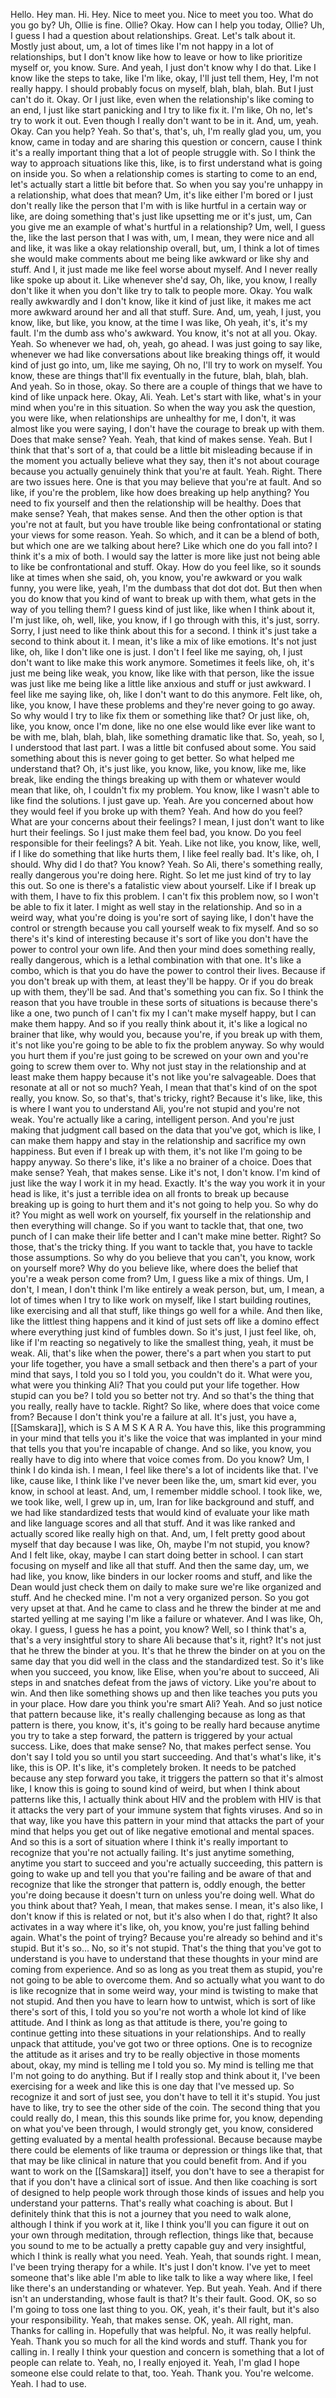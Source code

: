  Hello. Hey man. Hi. Hey. Nice to meet you. Nice to meet you too. What do you go by? Uh, Ollie is fine. Ollie? Okay. How can I help you today, Ollie? Uh, I guess I had a question about relationships. Great. Let's talk about it. Mostly just about, um, a lot of times like I'm not happy in a lot of relationships, but I don't know like how to leave or how to like prioritize myself or, you know. Sure. And yeah, I just don't know why I do that. Like I know like the steps to take, like I'm like, okay, I'll just tell them, Hey, I'm not really happy. I should probably focus on myself, blah, blah, blah. But I just can't do it. Okay. Or I just like, even when the relationship's like coming to an end, I just like start panicking and I try to like fix it. I'm like, Oh no, let's try to work it out. Even though I really don't want to be in it. And, um, yeah. Okay. Can you help? Yeah. So that's, that's, uh, I'm really glad you, um, you know, came in today and are sharing this question or concern, cause I think it's a really important thing that a lot of people struggle with. So I think the way to approach situations like this, like, is to first understand what is going on inside you. So when a relationship comes is starting to come to an end, let's actually start a little bit before that. So when you say you're unhappy in a relationship, what does that mean? Um, it's like either I'm bored or I just don't really like the person that I'm with is like hurtful in a certain way or like, are doing something that's just like upsetting me or it's just, um, Can you give me an example of what's hurtful in a relationship? Um, well, I guess the, like the last person that I was with, um, I mean, they were nice and all and like, it was like a okay relationship overall, but, um, I think a lot of times she would make comments about me being like awkward or like shy and stuff. And I, it just made me like feel worse about myself. And I never really like spoke up about it. Like whenever she'd say, Oh, like, you know, I really don't like it when you don't like try to talk to people more. Okay. You walk really awkwardly and I don't know, like it kind of just like, it makes me act more awkward around her and all that stuff. Sure. And, um, yeah, I just, you know, like, but like, you know, at the time I was like, Oh yeah, it's, it's my fault. I'm the dumb ass who's awkward. You know, it's not at all you. Okay. Yeah. So whenever we had, oh, yeah, go ahead. I was just going to say like, whenever we had like conversations about like breaking things off, it would kind of just go into, um, like me saying, Oh no, I'll try to work on myself. You know, these are things that'll fix eventually in the future, blah, blah, blah. And yeah. So in those, okay. So there are a couple of things that we have to kind of like unpack here. Okay, Ali. Yeah. Let's start with like, what's in your mind when you're in this situation. So when the way you ask the question, you were like, when relationships are unhealthy for me, I don't, it was almost like you were saying, I don't have the courage to break up with them. Does that make sense? Yeah. Yeah, that kind of makes sense. Yeah. But I think that that's sort of a, that could be a little bit misleading because if in the moment you actually believe what they say, then it's not about courage because you actually genuinely think that you're at fault. Yeah. Right. There are two issues here. One is that you may believe that you're at fault. And so like, if you're the problem, like how does breaking up help anything? You need to fix yourself and then the relationship will be healthy. Does that make sense? Yeah, that makes sense. And then the other option is that you're not at fault, but you have trouble like being confrontational or stating your views for some reason. Yeah. So which, and it can be a blend of both, but which one are we talking about here? Like which one do you fall into? I think it's a mix of both. I would say the latter is more like just not being able to like be confrontational and stuff. Okay. How do you feel like, so it sounds like at times when she said, oh, you know, you're awkward or you walk funny, you were like, yeah, I'm the dumbass that dot dot dot. But then when you do know that you kind of want to break up with them, what gets in the way of you telling them? I guess kind of just like, like when I think about it, I'm just like, oh, well, like, you know, if I go through with this, it's just, sorry. Sorry, I just need to like think about this for a second. I think it's just take a second to think about it. I mean, it's like a mix of like emotions. It's not just like, oh, like I don't like one is just. I don't I feel like me saying, oh, I just don't want to like make this work anymore. Sometimes it feels like, oh, it's just me being like weak, you know, like like with that person, like the issue was just like me being like a little like anxious and stuff or just awkward. I feel like me saying like, oh, like I don't want to do this anymore. Felt like, oh, like, you know, I have these problems and they're never going to go away. So why would I try to like fix them or something like that? Or just like, oh, like, you know, once I'm done, like no one else would like ever like want to be with me, blah, blah, blah, like something dramatic like that. So, yeah, so I, I understood that last part. I was a little bit confused about some. You said something about this is never going to get better. So what helped me understand that? Oh, it's just like, you know, like, you know, like me, like break, like ending the things breaking up with them or whatever would mean that like, oh, I couldn't fix my problem. You know, like I wasn't able to like find the solutions. I just gave up. Yeah. Are you concerned about how they would feel if you broke up with them? Yeah. And how do you feel? What are your concerns about their feelings? I mean, I just don't want to like hurt their feelings. So I just make them feel bad, you know. Do you feel responsible for their feelings? A bit. Yeah. Like not like, you know, like, well, if I like do something that like hurts them, I like feel really bad. It's like, oh, I should. Why did I do that? You know? Yeah. So Ali, there's something really, really dangerous you're doing here. Right. So let me just kind of try to lay this out. So one is there's a fatalistic view about yourself. Like if I break up with them, I have to fix this problem. I can't fix this problem now, so I won't be able to fix it later. I might as well stay in the relationship. And so in a weird way, what you're doing is you're sort of saying like, I don't have the control or strength because you call yourself weak to fix myself. And so so there's it's kind of interesting because it's sort of like you don't have the power to control your own life. And then your mind does something really, really dangerous, which is a lethal combination with that one. It's like a combo, which is that you do have the power to control their lives. Because if you don't break up with them, at least they'll be happy. Or if you do break up with them, they'll be sad. And that's something you can fix. So I think the reason that you have trouble in these sorts of situations is because there's like a one, two punch of I can't fix my I can't make myself happy, but I can make them happy. And so if you really think about it, it's like a logical no brainer that like, why would you, because you're, if you break up with them, it's not like you're going to be able to fix the problem anyway. So why would you hurt them if you're just going to be screwed on your own and you're going to screw them over to. Why not just stay in the relationship and at least make them happy because it's not like you're salvageable. Does that resonate at all or not so much? Yeah, I mean that that's kind of on the spot really, you know. So, so that's, that's tricky, right? Because it's like, like, this is where I want you to understand Ali, you're not stupid and you're not weak. You're actually like a caring, intelligent person. And you're just making that judgment call based on the data that you've got, which is like, I can make them happy and stay in the relationship and sacrifice my own happiness. But even if I break up with them, it's not like I'm going to be happy anyway. So there's like, it's like a no brainer of a choice. Does that make sense? Yeah, that makes sense. Like it's not, I don't know. I'm kind of just like the way I work it in my head. Exactly. It's the way you work it in your head is like, it's just a terrible idea on all fronts to break up because breaking up is going to hurt them and it's not going to help you. So why do it? You might as well work on yourself, fix yourself in the relationship and then everything will change. So if you want to tackle that, that one, two punch of I can make their life better and I can't make mine better. Right? So those, that's the tricky thing. If you want to tackle that, you have to tackle those assumptions. So why do you believe that you can't, you know, work on yourself more? Why do you believe like, where does the belief that you're a weak person come from? Um, I guess like a mix of things. Um, I don't, I mean, I don't think I'm like entirely a weak person, but, um, I mean, a lot of times when I try to like work on myself, like I start building routines, like exercising and all that stuff, like things go well for a while. And then like, like the littlest thing happens and it kind of just sets off like a domino effect where everything just kind of fumbles down. So it's just, I just feel like, oh, like if I'm reacting so negatively to like the smallest thing, yeah, it must be weak. Ali, that's like when the power, there's a part when you start to put your life together, you have a small setback and then there's a part of your mind that says, I told you so I told you, you couldn't do it. What were you, what were you thinking Ali? That you could put your life together. How stupid can you be? I told you so better not try. And so that's the thing that you really, really have to tackle. Right? So like, where does that voice come from? Because I don't think you're a failure at all. It's just, you have a, [[Samskara]], which is S A M S K A R A. You have this, like this programming in your mind that tells you it's like the voice that was implanted in your mind that tells you that you're incapable of change. And so like, you know, you really have to dig into where that voice comes from. Do you know? Um, I think I do kinda ish. I mean, I feel like there's a lot of incidents like that. I've like, cause like, I think like I've never been like the, um, smart kid ever, you know, in school at least. And, um, I remember middle school. I took like, we, we took like, well, I grew up in, um, Iran for like background and stuff, and we had like standardized tests that would kind of evaluate your like math and like language scores and all that stuff. And it was like ranked and actually scored like really high on that. And, um, I felt pretty good about myself that day because I was like, Oh, maybe I'm not stupid, you know? And I felt like, okay, maybe I can start doing better in school. I can start focusing on myself and like all that stuff. And then the same day, um, we had like, you know, like binders in our locker rooms and stuff, and like the Dean would just check them on daily to make sure we're like organized and stuff. And he checked mine. I'm not a very organized person. So you got very upset at that. And he came to class and he threw the binder at me and started yelling at me saying I'm like a failure or whatever. And I was like, Oh, okay. I guess, I guess he has a point, you know? Well, so I think that's a, that's a very insightful story to share Ali because that's it, right? It's not just that he threw the binder at you. It's that he threw the binder on at you on the same day that you did well in the class and the standardized test. So it's like when you succeed, you know, like Elise, when you're about to succeed, Ali steps in and snatches defeat from the jaws of victory. Like you're about to win. And then like something shows up and then like teaches you puts you in your place. How dare you think you're smart Ali? Yeah. And so just notice that pattern because like, it's really challenging because as long as that pattern is there, you know, it's, it's going to be really hard because anytime you try to take a step forward, the pattern is triggered by your actual success. Like, does that make sense? No, that makes perfect sense. You don't say I told you so until you start succeeding. And that's what's like, it's like, this is OP. It's like, it's completely broken. It needs to be patched because any step forward you take, it triggers the pattern so that it's almost like, I know this is going to sound kind of weird, but when I think about patterns like this, I actually think about HIV and the problem with HIV is that it attacks the very part of your immune system that fights viruses. And so in that way, like you have this pattern in your mind that attacks the part of your mind that helps you get out of like negative emotional and mental spaces. And so this is a sort of situation where I think it's really important to recognize that you're not actually failing. It's just anytime something, anytime you start to succeed and you're actually succeeding, this pattern is going to wake up and tell you that you're failing and be aware of that and recognize that like the stronger that pattern is, oddly enough, the better you're doing because it doesn't turn on unless you're doing well. What do you think about that? Yeah, I mean, that makes sense. I mean, it's also like, I don't know if this is related or not, but it's also when I do that, right? It also activates in a way where it's like, oh, you know, you're just falling behind again. What's the point of trying? Because you're already so behind and it's stupid. But it's so... No, so it's not stupid. That's the thing that you've got to understand is you have to understand that these thoughts in your mind are coming from experience. And so as long as you treat them as stupid, you're not going to be able to overcome them. And so actually what you want to do is like recognize that in some weird way, your mind is twisting to make that not stupid. And then you have to learn how to untwist, which is sort of like there's sort of this, I told you so you're not worth a whole lot kind of like attitude. And I think as long as that attitude is there, you're going to continue getting into these situations in your relationships. And to really unpack that attitude, you've got two or three options. One is to recognize the attitude as it arises and try to be really objective in those moments about, okay, my mind is telling me I told you so. My mind is telling me that I'm not going to do anything. But if I really stop and think about it, I've been exercising for a week and like this is one day that I've messed up. So recognize it and sort of just see, you don't have to tell it it's stupid. You just have to like, try to see the other side of the coin. The second thing that you could really do, I mean, this this sounds like prime for, you know, depending on what you've been through, I would strongly get, you know, considered getting evaluated by a mental health professional. Because because maybe there could be elements of like trauma or depression or things like that, that that may be like clinical in nature that you could benefit from. And if you want to work on the [[Samskara]] itself, you don't have to see a therapist for that if you don't have a clinical sort of issue. And then like coaching is sort of designed to help people work through those kinds of issues and help you understand your patterns. That's really what coaching is about. But I definitely think that this is not a journey that you need to walk alone, although I think if you work at it, like I think you'll you can figure it out on your own through meditation, through reflection, things like that, because you sound to me to be actually a pretty capable guy and very insightful, which I think is really what you need. Yeah. Yeah, that sounds right. I mean, I've been trying therapy for a while. It's just I don't know. I've yet to meet someone that's like able I'm able to like talk to like a way where like, I feel like there's an understanding or whatever. Yep. But yeah. Yeah. And if there isn't an understanding, whose fault is that? It's their fault. Good. OK, so so I'm going to toss one last thing to you. OK, yeah, it's their fault, but it's also your responsibility. Yeah, that makes sense. OK, yeah. All right, man. Thanks for calling in. Hopefully that was helpful. No, it was really helpful. Yeah. Thank you so much for all the kind words and stuff. Thank you for calling in. I really I think your question and concern is something that a lot of people can relate to. Yeah, no, I really enjoyed it. Yeah, I'm glad I hope someone else could relate to that, too. Yeah. Thank you. You're welcome. Yeah. I had to use.